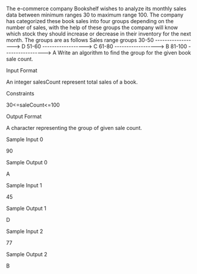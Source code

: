 The e-commerce company Bookshelf wishes to analyze its monthly sales data between minimum ranges 30 to maximum range 100. The company has categorized these book sales into four groups depending on the number of sales, with the help of these groups the company will know which stock they should increase or decrease in their inventory for the next month. The groups are as follows
Sales range groups
30-50 ------------------> D
51-60 ------------------> C
61-80 ------------------> B
81-100 -----------------> A
Write an algorithm to find the group for the given book sale count.

Input Format

An integer salesCount represent total sales of a book.

Constraints

30<=saleCount<=100

Output Format

A character representing the group of given sale count.

Sample Input 0

90

Sample Output 0

A

Sample Input 1

45

Sample Output 1

D

Sample Input 2

77

Sample Output 2

B

